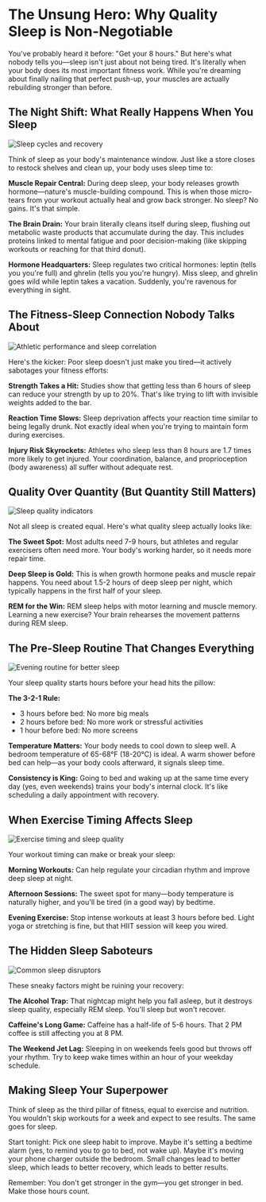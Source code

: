 # The Unsung Hero: Why Quality Sleep is Non-Negotiable

You've probably heard it before: "Get your 8 hours." But here's what nobody tells you—sleep isn't just about not being tired. It's literally when your body does its most important fitness work. While you're dreaming about finally nailing that perfect push-up, your muscles are actually rebuilding stronger than before.

## The Night Shift: What Really Happens When You Sleep

![Sleep cycles and recovery](/images/knowledge-base/c2d3e4f5-a6b7-c8d9-e0f1-a2b3c4d5e6f9/sleep-cycles.png)

Think of sleep as your body's maintenance window. Just like a store closes to restock shelves and clean up, your body uses sleep time to:

**Muscle Repair Central:** During deep sleep, your body releases growth hormone—nature's muscle-building compound. This is when those micro-tears from your workout actually heal and grow back stronger. No sleep? No gains. It's that simple.

**The Brain Drain:** Your brain literally cleans itself during sleep, flushing out metabolic waste products that accumulate during the day. This includes proteins linked to mental fatigue and poor decision-making (like skipping workouts or reaching for that third donut).

**Hormone Headquarters:** Sleep regulates two critical hormones: leptin (tells you you're full) and ghrelin (tells you you're hungry). Miss sleep, and ghrelin goes wild while leptin takes a vacation. Suddenly, you're ravenous for everything in sight.

## The Fitness-Sleep Connection Nobody Talks About

![Athletic performance and sleep correlation](/images/knowledge-base/c2d3e4f5-a6b7-c8d9-e0f1-a2b3c4d5e6f9/performance-sleep.png)

Here's the kicker: Poor sleep doesn't just make you tired—it actively sabotages your fitness efforts:

**Strength Takes a Hit:** Studies show that getting less than 6 hours of sleep can reduce your strength by up to 20%. That's like trying to lift with invisible weights added to the bar.

**Reaction Time Slows:** Sleep deprivation affects your reaction time similar to being legally drunk. Not exactly ideal when you're trying to maintain form during exercises.

**Injury Risk Skyrockets:** Athletes who sleep less than 8 hours are 1.7 times more likely to get injured. Your coordination, balance, and proprioception (body awareness) all suffer without adequate rest.

## Quality Over Quantity (But Quantity Still Matters)

![Sleep quality indicators](/images/knowledge-base/c2d3e4f5-a6b7-c8d9-e0f1-a2b3c4d5e6f9/sleep-quality.png)

Not all sleep is created equal. Here's what quality sleep actually looks like:

**The Sweet Spot:** Most adults need 7-9 hours, but athletes and regular exercisers often need more. Your body's working harder, so it needs more repair time.

**Deep Sleep is Gold:** This is when growth hormone peaks and muscle repair happens. You need about 1.5-2 hours of deep sleep per night, which typically happens in the first half of your sleep.

**REM for the Win:** REM sleep helps with motor learning and muscle memory. Learning a new exercise? Your brain rehearses the movement patterns during REM sleep.

## The Pre-Sleep Routine That Changes Everything

![Evening routine for better sleep](/images/knowledge-base/c2d3e4f5-a6b7-c8d9-e0f1-a2b3c4d5e6f9/bedtime-routine.png)

Your sleep quality starts hours before your head hits the pillow:

**The 3-2-1 Rule:**
- 3 hours before bed: No more big meals
- 2 hours before bed: No more work or stressful activities
- 1 hour before bed: No more screens

**Temperature Matters:** Your body needs to cool down to sleep well. A bedroom temperature of 65-68°F (18-20°C) is ideal. A warm shower before bed can help—as your body cools afterward, it signals sleep time.

**Consistency is King:** Going to bed and waking up at the same time every day (yes, even weekends) trains your body's internal clock. It's like scheduling a daily appointment with recovery.

## When Exercise Timing Affects Sleep

![Exercise timing and sleep quality](/images/knowledge-base/c2d3e4f5-a6b7-c8d9-e0f1-a2b3c4d5e6f9/workout-timing.png)

Your workout timing can make or break your sleep:

**Morning Workouts:** Can help regulate your circadian rhythm and improve deep sleep at night.

**Afternoon Sessions:** The sweet spot for many—body temperature is naturally higher, and you'll be tired (in a good way) by bedtime.

**Evening Exercise:** Stop intense workouts at least 3 hours before bed. Light yoga or stretching is fine, but that HIIT session will keep you wired.

## The Hidden Sleep Saboteurs

![Common sleep disruptors](/images/knowledge-base/c2d3e4f5-a6b7-c8d9-e0f1-a2b3c4d5e6f9/sleep-disruptors.png)

These sneaky factors might be ruining your recovery:

**The Alcohol Trap:** That nightcap might help you fall asleep, but it destroys sleep quality, especially REM sleep. You'll sleep but won't recover.

**Caffeine's Long Game:** Caffeine has a half-life of 5-6 hours. That 2 PM coffee is still affecting you at 8 PM.

**The Weekend Jet Lag:** Sleeping in on weekends feels good but throws off your rhythm. Try to keep wake times within an hour of your weekday schedule.

## Making Sleep Your Superpower

Think of sleep as the third pillar of fitness, equal to exercise and nutrition. You wouldn't skip workouts for a week and expect to see results. The same goes for sleep.

Start tonight: Pick one sleep habit to improve. Maybe it's setting a bedtime alarm (yes, to remind you to go to bed, not wake up). Maybe it's moving your phone charger outside the bedroom. Small changes lead to better sleep, which leads to better recovery, which leads to better results.

Remember: You don't get stronger in the gym—you get stronger in bed. Make those hours count.